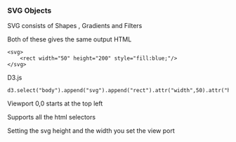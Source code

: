 
### SVG Objects

SVG consists of Shapes ,  Gradients and Filters 



Both of these gives the same output
HTML 
```
<svg>
    <rect width="50" height="200" style="fill:blue;"/>
</svg>
```
D3.js
```
d3.select("body").append("svg").append("rect").attr("width",50).attr("height",200).style("fill","blue");
```

Viewport 0,0 starts at the top left

Supports all the html selectors

Setting the svg height and the width you set the view port